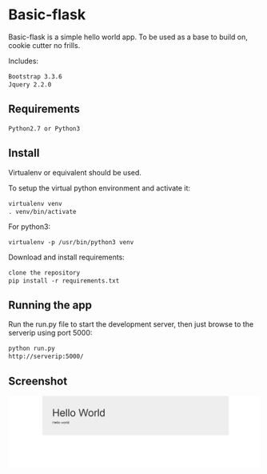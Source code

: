 Basic-flask
===========
Basic-flask is a simple hello world app. To be used as a base to build on, cookie cutter no frills. 

Includes:

	Bootstrap 3.3.6
	Jquery 2.2.0

Requirements
-----------

	Python2.7 or Python3

Install
-------
Virtualenv or equivalent should be used.

To setup the virtual python environment and activate it:

	virtualenv venv
	. venv/bin/activate

For python3:
	
	virtualenv -p /usr/bin/python3 venv

Download and install requirements:

	clone the repository
	pip install -r requirements.txt

Running the app
---------------
Run the run.py file to start the development server, then just browse to the serverip using port 5000:

	python run.py
	http://serverip:5000/

Screenshot
----------
![index page](images/indexpage.png)

